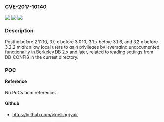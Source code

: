 ### [CVE-2017-10140](https://cve.mitre.org/cgi-bin/cvename.cgi?name=CVE-2017-10140)
![](https://img.shields.io/static/v1?label=Product&message=n%2Fa&color=blue)
![](https://img.shields.io/static/v1?label=Version&message=n%2Fa&color=blue)
![](https://img.shields.io/static/v1?label=Vulnerability&message=n%2Fa&color=brighgreen)

### Description

Postfix before 2.11.10, 3.0.x before 3.0.10, 3.1.x before 3.1.6, and 3.2.x before 3.2.2 might allow local users to gain privileges by leveraging undocumented functionality in Berkeley DB 2.x and later, related to reading settings from DB_CONFIG in the current directory.

### POC

#### Reference
No PoCs from references.

#### Github
- https://github.com/yfoelling/yair

